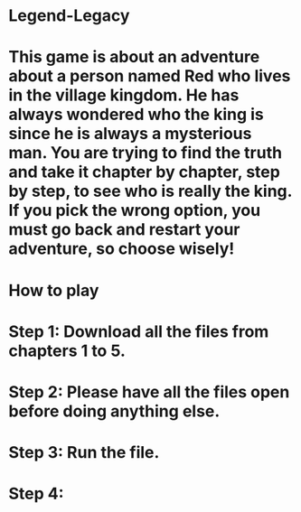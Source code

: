 # Legend-Legacy

# This game is about an adventure about a person named Red who lives in the village kingdom. He has always wondered who the king is since he is always a mysterious man. You are trying to find the truth and take it chapter by chapter, step by step, to see who is really the king. If you pick the wrong option, you must go back and restart your adventure, so choose wisely!

# How to play
# Step 1: Download all the files from chapters 1 to 5.
# Step 2: Please have all the files open before doing anything else.
# Step 3: Run the file.
# Step 4: 
